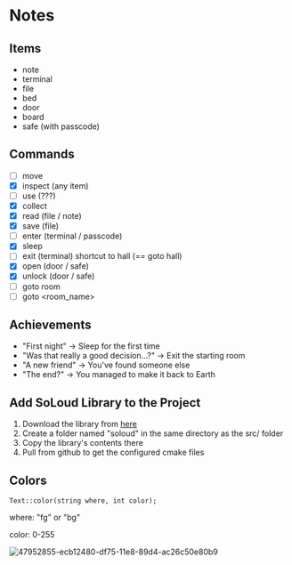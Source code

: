 # Notes

## Items

* note
* terminal
* file
* bed
* door
* board
* safe (with passcode)

## Commands

- [ ] move
- [x]  inspect (any item) 
- [ ] use (???)
- [x] collect
- [x] read (file / note)
- [x] save (file)
- [ ] enter (terminal / passcode)
- [x] sleep
- [ ] exit (terminal) shortcut to hall (== goto hall)
- [x] open (door / safe)
- [x] unlock (door / safe)
- [ ] goto room <num>
- [ ] goto <room_name>

## Achievements

* "First night" -> Sleep for the first time
* "Was that really a good decision...?" -> Exit the starting room
* "A new friend" -> You've found someone else
* "The end?" -> You managed to make it back to Earth

## Add SoLoud Library to the Project

1. Download the library from [here](http://solhsa.com/soloud/downloads.html)
2. Create a folder named "soloud" in the same directory as the src/ folder
3. Copy the library's contents there
4. Pull from github to get the configured cmake files


## Colors

`Text::color(string where, int color);`

where: "fg" or "bg"

color: 0-255

![47952855-ecb12480-df75-11e8-89d4-ac26c50e80b9](https://github.com/DMG-TechLabs/Text-Based-Game/assets/63654361/4885e933-066b-458a-924b-db07df25f975)



